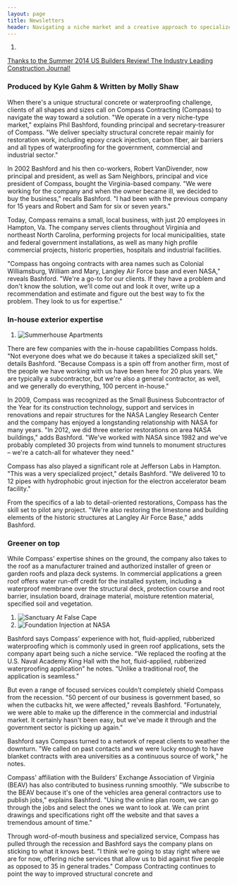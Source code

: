 ```yaml
---
layout: page
title: Newsletters
header: Navigating a niche market and a creative approach to specialized structural repair
---
```


<ol class="newsletter-photos w150">
  <li>
    <img src="{{ 'usbr_summer_2014_cover.png' | asset_path }}" alt="">
  </li>
</ol>

[Thanks to the Summer 2014 US Builders Review! The Industry Leading Construction Journal!](http://www.usbuildersreview.com/)

### Produced by Kyle Gahm & Written by Molly Shaw

When there's a unique structural concrete or waterproofing challenge, clients of all shapes and sizes call on Compass Contracting (Compass) to navigate the way toward a solution. "We operate in a very niche-type market," explains Phil Bashford, founding principal and secretary-treasurer of Compass. "We deliver specialty structural concrete repair mainly for restoration work, including epoxy crack injection, carbon fiber, air barriers and all types of waterproofing for the government, commercial and industrial sector."

In 2002 Bashford and his then co-workers, Robert VanDivender, now principal and president, as well as Sam Neighbors, principal and vice president of Compass, bought the Virginia-based company. "We were working for the company and when the owner became ill, we decided to buy the business," recalls Bashford. "I had been with the previous company for 15 years and Robert and Sam for six or seven years."

Today, Compass remains a small, local business, with just 20 employees in Hampton, Va. The company serves clients throughout Virginia and northeast North Carolina, performing projects for local municipalities, state and federal government installations, as well as many high profile commercial projects, historic properties, hospitals and industrial facilities.

"Compass has ongoing contracts with area names such as Colonial Williamsburg, William and Mary, Langley Air Force base and even NASA," reveals Bashford. "We're a go-to for our clients. If they have a problem and don't know the solution, we'll come out and look it over, write up a recommendation and estimate and figure out the best way to fix the problem. They look to us for expertise."

### In-house exterior expertise

<ol class="newsletter-photos w250">
  <li>
    <img src="{{ 'usbr_summerhouse_apartments.jpg' | asset_path }}" alt="Summerhouse Apartments">
  </li>
</ol>
There are few companies with the in-house capabilities Compass holds. "Not everyone does what we do because it takes a specialized skill set," details Bashford. "Because Compass is a spin off from another firm, most of the people we have working with us have been here for 20 plus years. We are typically a subcontractor, but we're also a general contractor, as well, and we generally do everything, 100 percent in-house."

In 2009, Compass was recognized as the Small Business Subcontractor of the Year for its construction technology, support and services in renovations and repair structures for the NASA Langley Research Center and the company has enjoyed a longstanding relationship with NASA for many years. "In 2012, we did three exterior restorations on area NASA buildings," adds Bashford. "We've worked with NASA since 1982 and we've probably completed 30 projects from wind tunnels to monument structures – we're a catch-all for whatever they need."

Compass has also played a significant role at Jefferson Labs in Hampton. "This was a very specialized project," details Bashford. "We delivered 10 to 12 pipes with hydrophobic grout injection for the electron accelerator beam facility."

From the specifics of a lab to detail-oriented restorations, Compass has the skill set to pilot any project. "We're also restoring the limestone and building elements of the historic structures at Langley Air Force Base," adds Bashford.

### Greener on top

While Compass' expertise shines on the ground, the company also takes to the roof as a manufacturer trained and authorized installer of green or garden roofs and plaza deck systems. In commercial applications a green roof offers water run-off credit for the installed system, including a waterproof membrane over the structural deck, protection course and root barrier, insulation board, drainage material, moisture retention material, specified soil and vegetation.

<ol class="newsletter-photos w250">
  <li>
    <img src="{{ 'usbr_sanctuary_at_false_cape.jpg' | asset_path }}" alt="Sanctuary At False Cape">
  </li>
  <li>
    <img src="{{ 'usbr_foundation_injection_at_nasa.jpg' | asset_path }}" alt="Foundation Injection at NASA">
  </li>
</ol>
Bashford says Compass' experience with hot, fluid-applied, rubberized waterproofing which is commonly used in green roof applications, sets the company apart being such a niche service. "We replaced the roofing at the U.S. Naval Academy King Hall with the hot, fluid-applied, rubberized waterproofing application" he notes. "Unlike a traditional roof, the application is seamless."

But even a range of focused services couldn't completely shield Compass from the recession. "50 percent of our business is government based, so when the cutbacks hit, we were affected," reveals Bashford. "Fortunately, we were able to make up the difference in the commercial and industrial market. It certainly hasn't been easy, but we've made it through and the government sector is picking up again."

Bashford says Compass turned to a network of repeat clients to weather the downturn. "We called on past contacts and we were lucky enough to have blanket contracts with area universities as a continuous source of work," he notes.

Compass' affiliation with the Builders' Exchange Association of Virginia (BEAV) has also contributed to business running smoothly. "We subscribe to the BEAV because it's one of the vehicles area general contractors use to publish jobs," explains Bashford. "Using the online plan room, we can go through the jobs and select the ones we want to look at. We can print drawings and specifications right off the website and that saves a tremendous amount of time."

Through word-of-mouth business and specialized service, Compass has pulled through the recession and Bashford says the company plans on sticking to what it knows best. "I think we're going to stay right where we are for now, offering niche services that allow us to bid against five people as opposed to 35 in general trades." Compass Contracting continues to point the way to improved structural concrete and








